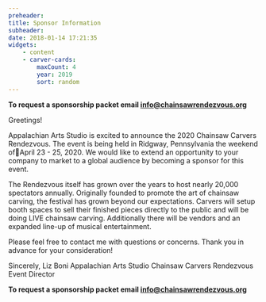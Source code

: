 ```yaml
---
preheader: 
title: Sponsor Information
subheader: 
date: 2018-01-14 17:21:35
widgets:
    - content
    - carver-cards:
        maxCount: 4
        year: 2019
        sort: random
---
```


**To request a sponsorship packet email info@chainsawrendezvous.org**

Greetings!

Appalachian Arts Studio is excited to announce the 2020 Chainsaw Carvers Rendezvous. The event is being held in Ridgway, Pennsylvania the weekend ofApril 23 - 25, 2020. We would like to extend an opportunity to your company to market to a global audience by becoming a sponsor for this event.

The Rendezvous itself has grown over the years to host nearly 20,000 spectators annually. Originally founded to promote the art of chainsaw carving, the festival has grown beyond our expectations. Carvers will setup booth spaces to sell their finished pieces directly to the public and will be doing LIVE chainsaw carving. Additionally there will be vendors and an expanded line-up of musical entertainment.

Please feel free to contact me with questions or concerns.
Thank you in advance for your consideration! 


Sincerely,
Liz Boni
Appalachian Arts Studio
Chainsaw Carvers Rendezvous Event Director


**To request a sponsorship packet email info@chainsawrendezvous.org**
